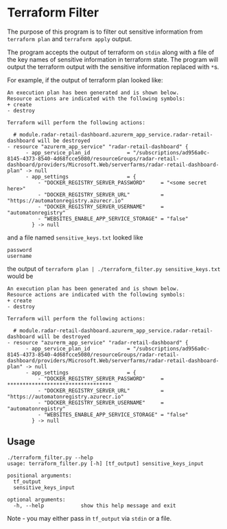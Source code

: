 # Terraform Filter

The purpose of this program is to filter out sensitive information
from `terraform plan` and `terraform apply` output. 

The program accepts the output of terraform on `stdin` along with a
file of the key names of sensitive information in terraform state. The
program will output the terraform output with the sensitive
information replaced with `*`s. 

For example, if the output of terraform plan looked like:

``` shell
An execution plan has been generated and is shown below.
Resource actions are indicated with the following symbols:
+ create
- destroy

Terraform will perform the following actions:

  # module.radar-retail-dashboard.azurerm_app_service.radar-retail-dashboard will be destroyed
- resource "azurerm_app_service" "radar-retail-dashboard" {
      - app_service_plan_id            = "/subscriptions/ad956a0c-8145-4373-8540-4d68fcce5080/resourceGroups/radar-retail-dashboard/providers/Microsoft.Web/serverfarms/radar-retail-dashboard-plan" -> null
      - app_settings                   = {
          - "DOCKER_REGISTRY_SERVER_PASSWORD"     = "<some secret here>"
          - "DOCKER_REGISTRY_SERVER_URL"          = "https://automatonregistry.azurecr.io"
          - "DOCKER_REGISTRY_SERVER_USERNAME"     = "automatonregistry"
          - "WEBSITES_ENABLE_APP_SERVICE_STORAGE" = "false"
        } -> null
```

and a file named `sensitive_keys.txt` looked like 

``` shell
password
username
```

the output of `terraform plan | ./terraform_filter.py
sensitive_keys.txt` would be

``` shell
An execution plan has been generated and is shown below.
Resource actions are indicated with the following symbols:
+ create
- destroy

Terraform will perform the following actions:

  # module.radar-retail-dashboard.azurerm_app_service.radar-retail-dashboard will be destroyed
- resource "azurerm_app_service" "radar-retail-dashboard" {
      - app_service_plan_id            = "/subscriptions/ad956a0c-8145-4373-8540-4d68fcce5080/resourceGroups/radar-retail-dashboard/providers/Microsoft.Web/serverfarms/radar-retail-dashboard-plan" -> null
      - app_settings                   = {
          - "DOCKER_REGISTRY_SERVER_PASSWORD"     = **********************************
          - "DOCKER_REGISTRY_SERVER_URL"          = "https://automatonregistry.azurecr.io"
          - "DOCKER_REGISTRY_SERVER_USERNAME"     = "automatonregistry"
          - "WEBSITES_ENABLE_APP_SERVICE_STORAGE" = "false"
        } -> null

```

## Usage

``` shell
./terraform_filter.py --help
usage: terraform_filter.py [-h] [tf_output] sensitive_keys_input

positional arguments:
  tf_output
  sensitive_keys_input

optional arguments:
  -h, --help            show this help message and exit
```

Note - you may either pass in `tf_output` via `stdin` or a file.

